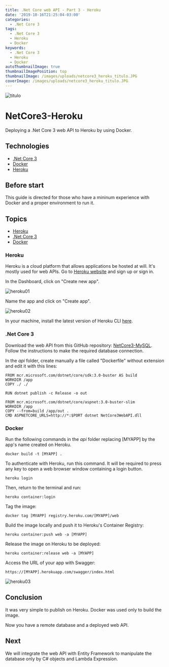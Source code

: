 ```yaml
---
title: .Net Core web API - Part 3 - Heroku
date: '2019-10-16T21:25:04-03:00'
categories:
  - .Net Core 3
tags:
  - .Net Core 3
  - Heroku
  - Docker
keywords:
  - .Net Core 3
  - Heroku
  - Docker
autoThumbnailImage: true
thumbnailImagePosition: top
thumbnailImage: /images/uploads/netcore3_heroku_titulo.JPG
coverImage: /images/uploads/netcore3_heroku_titulo.JPG
---
```

![titulo](/images/uploads/netcore3_heroku_titulo.JPG)

# NetCore3-Heroku

Deploying a .Net Core 3 web API to Heroku by using Docker.

## Technologies

- [.Net Core 3](https://images/uploads.microsoft.com/pt-br/dotnet/core/whats-new/dotnet-core-3-0)
- [Docker](https://www.docker.com/get-started)
- [Heroku](https://www.heroku.com/)

## Before start

This guide is directed for those who have a mininum experience with Docker and a proper environment to run it.

## Topics

- [Heroku](#heroku)
- [.Net Core 3](#net-core-3)
- [Docker](#docker)

### Heroku

Heroku is a cloud platform that allows applications be hosted at will. It's mostly used for web APIs.
Go to [Heroku website](https://signup.heroku.com/login) and sign up or sign in.

In the Dashboard, click on "Create new app".

![heroku01](/images/uploads/netcore3_heroku_heroku01.JPG)

Name the app and click on "Create app".

![heroku02](/images/uploads/netcore3_heroku_heroku02.JPG)

In your machine, install the latest version of Heroku CLI [here](https://devcenter.heroku.com/articles/heroku-cli).

### .Net Core 3

Download the web API from this GitHub repository: [NetCore3-MySQL](https://github.com/lucianopereira86/NetCore3-MySQL).  
Follow the instructions to make the required database connection.

In the _api_ folder, create manually a file called "Dockerfile" without extension and edit it with this lines:

```batch
FROM mcr.microsoft.com/dotnet/core/sdk:3.0-buster AS build
WORKDIR /app
COPY ./ ./

RUN dotnet publish -c Release -o out

FROM mcr.microsoft.com/dotnet/core/aspnet:3.0-buster-slim
WORKDIR /app
COPY --from=build /app/out .
CMD ASPNETCORE_URLS=http://*:$PORT dotnet NetCore3WebAPI.dll
```

### Docker

Run the following commands in the _api_ folder replacing [MYAPP] by the app's name created on Heroku.

```batch
docker build -t [MYAPP] .
```

To authenticate with Heroku, run this command. It will be required to press any key to open a web browser window containing a login button.

```batch
heroku login
```

Then, return to the terminal and run:

```batch
heroku container:login
```

Tag the image:

```batch
docker tag [MYAPP] registry.heroku.com/[MYAPP]/web
```

Build the image locally and push it to Heroku's Container Registry:

```batch
heroku container:push web -a [MYAPP]
```

Release the image on Heroku to be deployed:

```batch
heroku container:release web -a [MYAPP]
```

Access the URL of your app with Swagger:

```batch
https://[MYAPP].herokuapp.com/swagger/index.html
```

![heroku03](/images/uploads/netcore3_heroku_heroku03.JPG)

## Conclusion

It was very simple to publish on Heroku. Docker was used only to build the image. 
Now you have a remote database and a deployed web API. 

## Next
We will integrate the web API with Entity Framework to manipulate the database only by C# objects and Lambda Expression.
